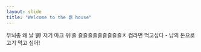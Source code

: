 ```yaml
---
layout: slide
title: "Welcome to the 뷁 house"
---
```

무뇌충
왜 날 뷁!
저기 마크 위!즐
즐즐즐즐즐즐즐즐즐ㅈ
컴라면 먹고싶다 - 남의 돈으로 고기 먹고 싶어!
